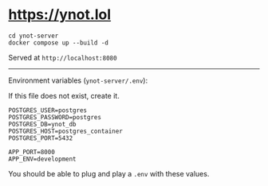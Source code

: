 # https://ynot.lol

```
cd ynot-server
docker compose up --build -d
```

Served at `http://localhost:8080`

---

Environment variables (`ynot-server/.env`):

If this file does not exist, create it.

```
POSTGRES_USER=postgres
POSTGRES_PASSWORD=postgres
POSTGRES_DB=ynot_db
POSTGRES_HOST=postgres_container
POSTGRES_PORT=5432

APP_PORT=8000
APP_ENV=development
```
You should be able to plug and play a `.env` with these values.
